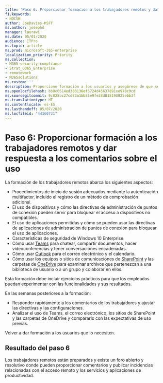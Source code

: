 ```yaml
---
title: 'Paso 6: Proporcionar formación a los trabajadores remotos y dar respuesta a los comentarios sobre el uso'
f1.keywords:
- NOCSH
author: JoeDavies-MSFT
ms.author: josephd
manager: laurawi
ms.date: 05/01/2020
audience: ITPro
ms.topic: article
ms.prod: microsoft-365-enterprise
localization_priority: Priority
ms.collection:
- M365-security-compliance
- Strat_O365_Enterprise
- remotework
- M365solutions
ms.custom: ''
description: Proporcione formación a los usuarios y asegúrese de que se dé respuesta a los problemas rápidamente.
ms.openlocfilehash: bb8c6614ed383136ef5724d45637891ee978c9cd
ms.sourcegitcommit: 9c828bc27cd73a1bb85e9fe38d818190025ebb3f
ms.translationtype: HT
ms.contentlocale: es-ES
ms.lasthandoff: 05/07/2020
ms.locfileid: "44160731"
---
```

# <a name="step-6-train-remote-workers-and-address-usage-feedback"></a>Paso 6: Proporcionar formación a los trabajadores remotos y dar respuesta a los comentarios sobre el uso

La formación de los trabajadores remotos abarca los siguientes aspectos:

- Procedimientos de inicio de sesión adecuados mediante la autenticación multifactor, incluido el registro de un método de comprobación adicional.
- El uso de dispositivos y cómo las directivas de administración de puntos de conexión pueden servir para bloquear el acceso a dispositivos no compatibles.
- El uso de aplicaciones permitidas y cómo se pueden usar las directivas de aplicaciones de administración de puntos de conexión para bloquear el uso de aplicaciones.
- Características de seguridad de Windows 10 Enterprise.
- Cómo usar [Teams](https://docs.microsoft.com/microsoftteams/training-microsoft-teams-landing-page) para chatear, compartir documentos, hacer videoconferencias y tener conversaciones encadenadas.
- Cómo usar [Outlook](https://support.office.com/article/outlook-training-8a5b816d-9052-4190-a5eb-494512343cca) para el correo electrónico y el calendario.
- Cómo usar los equipos o sitios de comunicaciones de [SharePoint](https://support.office.com/article/sharepoint-online-video-training-cb8ef501-84db-4427-ac77-ec2009fb8e23) y las carpetas de [OneDrive](https://support.office.com/article/onedrive-video-training-1f608184-b7e6-43ca-8753-2ff679203132) para examinar archivos que pertenezcan a una biblioteca de usuario o a un grupo y colaborar en ellos.

Esta formación debe incluir ejercicios prácticos para que los empleados puedan experimentar con las funcionalidades y sus resultados.

En las semanas posteriores a la formación:

- Responder rápidamente a los comentarios de los trabajadores y ajustar las directivas y las configuraciones.
- Analizar el uso de Teams, el correo electrónico, los sitios de SharePoint y las carpetas de OneDrive y compararlo con las expectativas de uso previas.

Volver a dar formación a los usuarios que lo necesiten.

## <a name="results-of-step-6"></a>Resultado del paso 6

Los trabajadores remotos están preparados y existe un foro abierto y resolutivo donde pueden proporcionar comentarios y publicar incidencias relacionadas con el acceso remoto y los servicios y aplicaciones de productividad.

